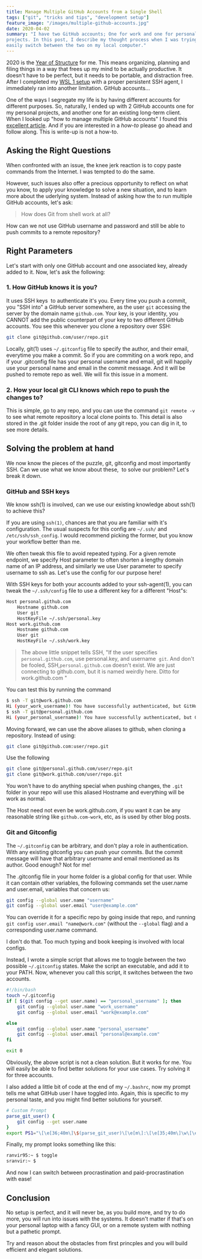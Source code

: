 ```yaml
---
title: Manage Multiple GitHub Accounts from a Single Shell
tags: ["git", "tricks and tips", "development setup"]
feature_image: "/images/multiple-github-accounts.jpg"
date: 2020-04-02
summary: "I have two GitHub accounts; One for work and one for personal
projects. In this post, I describe my thought process when I was trying to
easily switch between the two on my local computer."
---
```


2020 is the [Year of Structure](https://youtu.be/NVGuFdX5guE) for me. This means
organizing, planning and filing things in a way that frees up my mind to be
actually productive. It doesn't have to be perfect, but it needs to be portable,
and distraction free. After I completed my [WSL 1
setup](https://github.com/sranvir/wsl_setup.git) with a proper persistent SSH
agent, I immediately ran into another limitation. GitHub accounts...

One of the ways I segregate my life is by having different accounts for
different purposes. So, naturally, I ended up with 2 GitHub accounts one for my
personal projects, and another one for an existing long-term client. When I
looked up "how to manage multiple GitHub accounts" I found this [excellent
article](https://www.freecodecamp.org/news/manage-multiple-github-accounts-the-ssh-way-2dadc30ccaca/).
And if you are interested in a *how-to* please go ahead and follow along. This
is write-up is not a how-to.

## Asking the Right Questions

When confronted with an issue, the knee jerk reaction is to copy paste commands
from the Internet. I was tempted to do the same.

However, such issues also offer a precious opportunity to reflect on what you
know, to apply your knowledge to solve a new situation, and to learn more about
the uderlying system. Instead of asking how the to run multiple GitHub accounts,
let's ask:

> How does Git from shell work at all?

How can we not use GitHub username and password and still be able to push
commits to a remote repository?

## Right Parameters

Let's start with only one GitHub account and one associated key, already added
to it. Now, let's ask the following:

### 1. How GitHub knows it is you?

It uses SSH keys  to authenticate it's you. Every time you push a commit, you
"SSH into" a GitHub server somewhere, as the user `git` accessing the server by
the domain name `github.com`. Your key, is your identity, you CANNOT add the
public counterpart of your key to two different GitHub accounts. You see this
whenever you clone a repository over SSH:

```bash
git clone git@github.com/user/repo.git
```

Locally, git(1) uses `~/.gitconfig` file to specify the author, and their email,
everytime you make a commit. So if you are commiting on a work repo, and if your
.gitconfig file has your personal username and email, git will happily use your
personal name and email in the commit message. And it will be pushed to remote
repo as well. We will fix this issue in a moment.

### 2. How your local git CLI knows which repo to push the changes to?

This is simple, go to any repo, and you can use the command `git remote -v` to
see what remote repository a local clone points to. This detail is also stored
in the .git folder inside the root of any git repo, you can dig in it, to see
more details.

## Solving the problem at hand

We now know the pieces of the puzzle, git, gitconfig and most importantly SSH.
Can we use what we know about these,  to solve our problem? Let's break it down.

### GitHub and SSH keys

We know ssh(1) is involved, can we use our existing knowledge about ssh(1) to
achieve this?

If you are using `ssh(1)`, chances are that you are familiar with it's
configuration. The usual suspects for this config are `~/.ssh/` and
`/etc/ssh/ssh_config`. I would recommend picking the former, but you know your
workflow better than me.

We often tweak this file to avoid repeated typing. For a given remote endpoint,
we specify Host parameter to often shorten a lengthy domain name of an IP
address, and similarly we use User parameter to specify username to ssh as.
Let's use the config for our purpose here!

With SSH keys for both your accounts added to your ssh-agent(1), you can tweak
the `~/.ssh/config` file to use a different key for a different "Host"s:

```bash
Host personal.github.com
    Hostname github.com
    User git
    HostKeyFile ~/.ssh/personal.key
Host work.github.com
    Hostname github.com
    User git
    HostKeyFile ~/.ssh/work.key
```

> The above little snippet tells SSH, "If the user specifies
> `personal.github.com`, use personal.key, and username  `git`. And don't be
> fooled, SSH,`personal.github.com` doesn't exist. We are just connecting to
> github.com, but it is named weirdly here. Ditto for work.github.com "

You can test this by running the command

```bash
$ ssh -T git@work.github.com
Hi (your_work_username)! You have successfully authenticated, but GitHub does not provide shell access.
$ ssh -T git@personal.github.com
Hi (your_personal_username)! You have successfully authenticated, but GitHub does not provide shell access.
```

Moving forward, we can use the above aliases to github, when cloning a
repository. Instead of using:

```sh
git clone git@github.com:user/repo.git
```

Use the following

```sh
git clone git@personal.github.com/user/repo.git
git clone git@work.github.com/user/repo.git
```

You won't have to do anything special when pushing changes, the `.git` folder in
your repo will use this aliased Hostname and everything will be work as normal.

The Host need not even be work.github.com, if you want it can be any reasonable
string like `github.com-work`, etc, as is used by other blog posts.

### Git and Gitconfig

The `~/.gitconfig` can be arbitrary, and don't play a role in authentication.
With any existing gitconfig you can push your commits. But the commit message
will have that arbitrary username and email mentioned as its author. Good
enough? Not for me!

The .gitconfig file in your home folder is a global config for that user. While
it can contain other variables, the following commands set the user.name and
user.email, variables that concern us:

```sh
git config --global user.name "username"
git config --global user.email "user@example.com"
```

You can override it for a specific repo by going inside that repo, and running
`git config user.email "name@work.com"` (without the `--global` flag) and a
corresponding user.name command.

I don't do that. Too much typing and book keeping is involved with local
configs.

Instead, I wrote a simple script that allows me to toggle between the two
possible `~/.gitconfig` states. Make the script an executable, and add it to
your PATH. Now, whenever you call this script, it switches between the two
accounts.

```sh
#!/bin/bash
touch ~/.gitconfig
if [ $(git config --get user.name) == "personal_username" ]; then
    git config --global user.name "work_username"
    git config --global user.email "work@example.com"

else
    git config --global user.name "personal_username"
    git config --global user.email "personal@example.com"
fi

exit 0
```

Obviously, the above script is not a clean solution. But it works for me. You
will easily be able to find better solutions for your use cases. Try solving it
for three accounts.

I also added a little bit of code at the end of my `~/.bashrc`, now my prompt
tells me what GitHub user I have toggled into. Again, this is specific to my
personal taste, and you might find better solutions for yourself.

```sh
# Custom Prompt
parse_git_user() {
    git config --get user.name
}
export PS1="\[\e[36;40m\]\$(parse_git_user)\[\e[m\]:\[\e[35;40m\]\w\[\e[m\] \\$ "
```

Finally, my prompt looks something like this:

```bash
ranvir95:~ $ toggle
sranvir:~ $
```

And now I can switch between procrastination and paid-procrastination with ease!

## Conclusion

No setup is perfect, and it will never be, as you build more, and try to do more, you will run into issues with the systems. It doesn't matter if that's on your personal laptop with a fancy GUI, or on a remote system with nothing but a pathetic prompt.

Try and reason about the obstacles from first princples and you will build efficient and elegant solutions.
